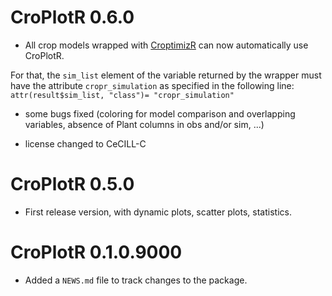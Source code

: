 # CroPlotR 0.6.0

 * All crop models wrapped with [CroptimizR](https://github.com/SticsRPacks/CroptimizR) can now automatically use CroPlotR.
  
  For that, the `sim_list` element of the variable returned by the wrapper must have the attribute `cropr_simulation` as specified in the following line:
 `attr(result$sim_list, "class")= "cropr_simulation"`
 
 * some bugs fixed (coloring for model comparison and overlapping variables, absence of Plant columns in obs and/or sim, ...)

 * license changed to CeCILL-C

# CroPlotR 0.5.0

 * First release version, with dynamic plots, scatter plots, statistics.

# CroPlotR 0.1.0.9000

* Added a `NEWS.md` file to track changes to the package.
